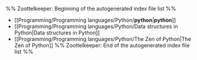 %% Zoottelkeeper: Beginning of the autogenerated index file list  %%
-  [[Programming/Programming languages/Python/__python__|__python__]]
-  [[Programming/Programming languages/Python/Data structures in Python|Data structures in Python]]
-  [[Programming/Programming languages/Python/The Zen of Python|The Zen of Python]]
%% Zoottelkeeper: End of the autogenerated index file list  %%
